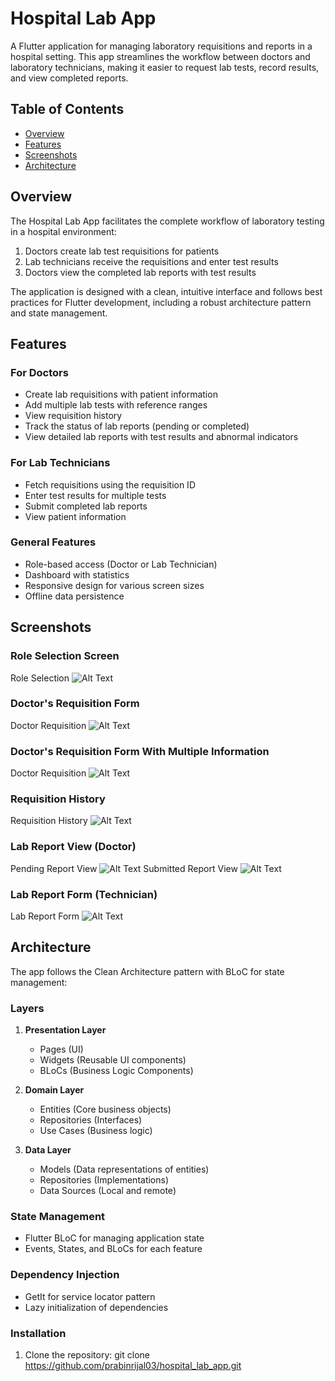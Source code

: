 # Hospital Lab App

A Flutter application for managing laboratory requisitions and reports in a hospital setting. This app streamlines the workflow between doctors and laboratory technicians, making it easier to request lab tests, record results, and view completed reports.

## Table of Contents

- [Overview](#overview)
- [Features](#features)
- [Screenshots](#screenshots)
- [Architecture](#architecture)

## Overview

The Hospital Lab App facilitates the complete workflow of laboratory testing in a hospital environment:

1. Doctors create lab test requisitions for patients
2. Lab technicians receive the requisitions and enter test results
3. Doctors view the completed lab reports with test results

The application is designed with a clean, intuitive interface and follows best practices for Flutter development, including a robust architecture pattern and state management.

## Features

### For Doctors

- Create lab requisitions with patient information
- Add multiple lab tests with reference ranges
- View requisition history
- Track the status of lab reports (pending or completed)
- View detailed lab reports with test results and abnormal indicators

### For Lab Technicians

- Fetch requisitions using the requisition ID
- Enter test results for multiple tests
- Submit completed lab reports
- View patient information

### General Features

- Role-based access (Doctor or Lab Technician)
- Dashboard with statistics
- Responsive design for various screen sizes
- Offline data persistence

## Screenshots

### Role Selection Screen

Role Selection ![Alt Text](assets/images/role_selection.png)

### Doctor's Requisition Form

Doctor Requisition ![Alt Text](assets/images/doctor_requisition.png)

### Doctor's Requisition Form With Multiple Information

Doctor Requisition ![Alt Text](assets/images/doctor_requisition1.png)

### Requisition History

Requisition History ![Alt Text](assets/images/requisition_history.png)

### Lab Report View (Doctor)

Pending Report View ![Alt Text](assets/images/pending_report.png)
Submitted Report View ![Alt Text](assets/images/report_result.png)

### Lab Report Form (Technician)

Lab Report Form ![Alt Text](assets/images/technician_view.png)

## Architecture

The app follows the Clean Architecture pattern with BLoC for state management:

### Layers

1. **Presentation Layer**

   - Pages (UI)
   - Widgets (Reusable UI components)
   - BLoCs (Business Logic Components)

2. **Domain Layer**

   - Entities (Core business objects)
   - Repositories (Interfaces)
   - Use Cases (Business logic)

3. **Data Layer**
   - Models (Data representations of entities)
   - Repositories (Implementations)
   - Data Sources (Local and remote)

### State Management

- Flutter BLoC for managing application state
- Events, States, and BLoCs for each feature

### Dependency Injection

- GetIt for service locator pattern
- Lazy initialization of dependencies

### Installation

1. Clone the repository:
   git clone https://github.com/prabinrijal03/hospital_lab_app.git
